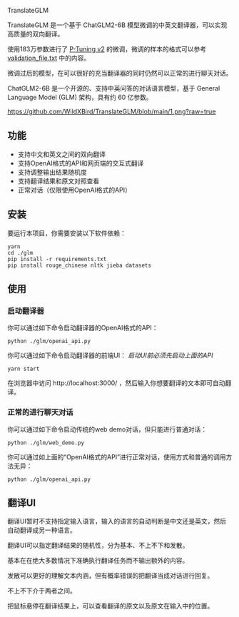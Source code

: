 TranslateGLM

TranslateGLM 是一个基于 ChatGLM2-6B 模型微调的中英文翻译器，可以实现高质量的双向翻译。

使用183万参数进行了 [P-Tuning v2](https://github.com/THUDM/P-tuning-v2) 的微调，微调的样本的格式可以参考 [validation_file.txt](https://github.com/WildXBird/TranslateGLM/blob/main/validation_file.txt) 中的内容。

微调过后的模型，在可以很好的充当翻译器的同时仍然可以正常的进行聊天对话。

ChatGLM2-6B 是一个开源的、支持中英问答的对话语言模型，基于 General Language Model (GLM) 架构，具有约 60 亿参数。

https://github.com/WildXBird/TranslateGLM/blob/main/1.png?raw=true

## 功能

- 支持中文和英文之间的双向翻译
- 支持OpenAI格式的API和网页端的交互式翻译
- 支持调整输出结果随机度
- 支持翻译结果和原文对照查看
- 正常对话（仅限使用OpenAI格式的API）

## 安装

要运行本项目，你需要安装以下软件依赖：

```
yarn
cd ./glm
pip install -r requirements.txt
pip install rouge_chinese nltk jieba datasets
```

## 使用

### 启动翻译器

你可以通过如下命令启动翻译器的OpenAI格式的API：

```
python ./glm/openai_api.py
```

你可以通过如下命令启动翻译器的前端UI：
*启动UI前必须先启动上面的API*

```
yarn start
```

在浏览器中访问 http://localhost:3000/ ，然后输入你想要翻译的文本即可自动翻译。

### 正常的进行聊天对话

你可以通过如下命令启动传统的web demo对话，但只能进行普通对话：

```
python ./glm/web_demo.py
```

你可以通过如上面的“OpenAI格式的API”进行正常对话，使用方式和普通的调用方法无异：

```
python ./glm/openai_api.py
```

## 翻译UI

翻译UI暂时不支持指定输入语言，输入的语言的自动判断是中文还是英文，然后自动翻译成另一种语言。


翻译UI可以指定翻译结果的随机性，分为基本、不上不下和发散。

基本在在绝大多数情况下准确执行翻译任务而不输出额外的内容。

发散可以更好的理解文本内涵，但有概率错误的把翻译当成对话进行回复。

不上不下介于两者之间。


把鼠标悬停在翻译结果上，可以查看翻译的原文以及原文在输入中的位置。
